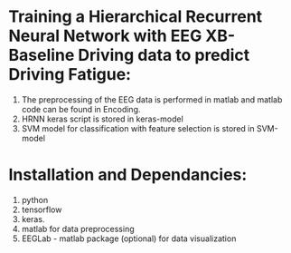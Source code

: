 # Training a Hierarchical Recurrent Neural Network with EEG XB-Baseline Driving data to predict Driving Fatigue:

1. The preprocessing of the EEG data is performed in matlab and matlab code can be found in Encoding. 
2. HRNN keras script is stored in keras-model 
3. SVM model for classification with feature selection is stored in SVM-model 

# Installation and Dependancies:

1. python
2. tensorflow
3. keras. 
4. matlab for data preprocessing 
5. EEGLab - matlab package (optional) for data visualization 
